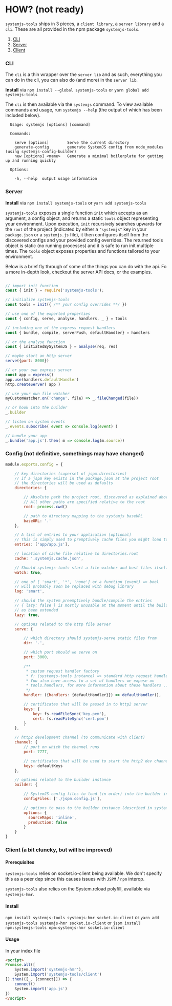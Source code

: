 # HOW? (not ready)
`systemjs-tools` ships in 3 pieces, a `client library`, a `server
library` and a `cli`. These are all provided in the npm package
`systemjs-tools`.

1. [CLI](#cli)
2. [Server](#server)
3. [Client](#client)

### CLI
The `cli` is a thin wrapper over the `server lib` and as such, everything
you can do in the cli, you can also do (and more) in the `server lib`.

**Install** via
`npm install --global systemjs-tools` or `yarn global add systemjs-tools`

The `cli` is then available via the `systemjs` command. To view available
commands and usage, run `systemjs --help` (the output of which has been
included below).

      Usage: systemjs [options] [command]

      Commands:

        serve [options]        Serve the current directory
        generate-config        generate SystemJS config from node_modules (using systemjs-config-builder)
        new [options] <name>   Generate a minimal boilerplate for getting up and running quickly

      Options:

        -h, --help  output usage information

### Server
**Install** via
`npm install systemjs-tools` or `yarn add systemjs-tools`

`systemjs-tools` exposes a single function `init` which accepts as an
argument, a config object, and returns a static `tools` object representing your
environment. Upon execution, `init` recursively searches upwards for the
`root` of the project (indicated by either a `"systemjs"` key in your
`package.json` or a `systemjs.js` file), it then configures itself from
the discovered configs and your provided config overrides. The returned
tools object is static (no running processes) and it is safe to run init
multiple times. The `tools` object exposes properties and functions tailored
to your environment.

Below is a brief fly through of some of the things you can do with the
api. Fo a more in-depth look, checkout the server API docs, or the examples.
```javascript

// import init function
const { init } = require('systemjs-tools');

// initialize systemjs-tools
const tools = init({ /** your config overrides **/ })

// use one of the exported properties
const { config, serve, analyse, handlers, _ } = tools

// including one of the express request handlers
const { bundle, compile, serverPush, defaultHandler} = handlers

// or the analyse function
const { initiatedBySystemJS } = analyse(req, res)

// maybe start an http server
serve({port: 8000})

// or your own express server
const app = express()
app.use(handlers.defaultHandler)
http.createServer( app )

// use your own file watcher
myCustomWatcher.on('change', file) => _.fileChanged(file))

// or hook into the builder
_.builder

// listen on system events
_.events.subscribe( event => console.log(event) )

// bundle your app
_.bundle('app.js').then( m => console.log(m.source))
```

### Config (not definitive, somethings may have changed)

```javascript
module.exports.config = {

    // key directories (superset of jspm.directories)
    // if a jspm key exists in the package.json at the project root
    // the directories will be used as defaults
    directories: {

        // Absolute path the project root, discovered as explained above
        // All other paths are specified relative to the root
        root: process.cwd()

        // path to directory mapping to the systemjs baseURL
        baseURL: '.'
    },

    // A list of entries to your application [optional]
    // This is simply used to premptively cache files you might load to speed up the first load
    entries: ['app/app.js'],

    // location of cache file relative to directories.root
    cache: '.systemjs.cache.json',

    // Should systemjs-tools start a file watcher and bust files itself
    watch: true,

    // one of [ 'smart', '*', 'none'] or a function (event) => bool
    // will probably soon be replaced with debug library
    log: 'smart',

    // should the system preemptively bundle/compile the entries
    // { lazy: false } is mostly unusable at the moment until the builder
    // as been extended
    lazy: true,

    // options related to the http file server
    serve: {

        // which directory should systemjs-serve static files from
        dir: '.',

        // which port should we serve on
        port: 3000,

        /**
         * custom request handler factory
         * f: (systemjs-tools instance) => standard http request handler
         * You also have access to a set of handlers we expose on
         * tools.handlers, for more information about these handlers ...
         */
        handler: ({handlers: {defaultHandler}}) => defaultHandler(),

        // certificates that will be passed in to http2 server
        keys: {
            key: fs.readFileSync('key.pem'),
            cert: fs.readFileSync('cert.pem')
        }
    },

    // http2 development channel (to communicate with client)
    channel: {
        // port on which the channel runs
        port: 7777,

        // certificates that will be used to start the http2 dev channel
        keys: defaultKeys
    },

    // options related to the builder instance
    builder: {

        // SystemJS config files to load (in order) into the builder instance
        configFiles: ['./jspm.config.js'],

        // options to pass to the builder instance (described in systemjs-builder)
        options: {
          sourceMaps: 'inline',
          production: false
        }
    }
}
```

### Client (a bit cluncky, but will be improved)
#### Prerequisites

`systemjs-tools` relies on socket.io-client being available. We don't specify this as a peer dep since this causes issues with `JSPM` / `npm` interop.

`systemjs-tools` also relies on the System.reload polyfill, available via `systemjs-hmr`.

#### Install

`npm install systemjs-tools systemjs-hmr socket.io-client`
or `yarn add systemjs-tools systemjs-hmr socket.io-client`
or `jspm install npm:systemjs-tools npm:systemjs-hmr socket.io-client`

#### Usage

In your index file
```html
<script>
Promise.all([
    System.import('systemjs-hmr'),
    System.import('systemjs-tools/client')
]).then(([_, {connect}]) => {
    connect()
    System.import('app.js')
})
</script>
```

